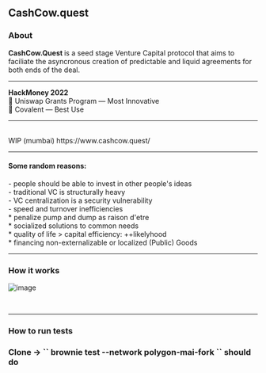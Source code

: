 <h2>CashCow.quest </h2>
<h3> About </h3>
<b> CashCow.Quest </b> is a seed stage Venture Capital protocol that aims to faciliate the asyncronous creation of predictable and liquid agreements for both ends of the deal.
<hr>
<b>HackMoney 2022</b> <br>
🥉 Uniswap Grants Program — Most Innovative <br>
🥈 Covalent — Best Use
<hr>
<br>
WIP (mumbai)
https://www.cashcow.quest/ 

<br>
<hr>
<h4>Some random reasons:</h4>
- people should be able to invest in other people's ideas <br>
- traditional VC is structurally heavy <br>
- VC centralization is a security vulnerability <br>
- speed and turnover inefficiencies <br>
* penalize pump and dump as raison d'etre <br>
* socialized solutions to common needs <br>
* quality of life > capital efficiency: ++likelyhood <br>
* financing non-externalizable or localized (Public) Goods

<br>
<hr>
<h3> How it works </h3>

![image](https://user-images.githubusercontent.com/5999852/169695804-36474dbc-f435-44ab-818f-a2a17a16eaf5.png)


<br>
<hr>
<h3> How to run tests<h3>
Clone -> `` brownie test --network polygon-mai-fork `` should do 
